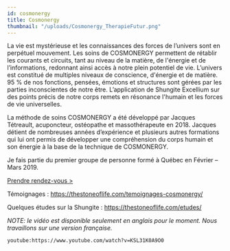 ```yaml
---
id: cosmonergy
title: Cosmonergy
thumbnail: "/uploads/Cosmonergy_TherapieFutur.png"
---
```


La vie est mystérieuse et les connaissances des forces de l’univers sont en perpétuel mouvement. Les soins de COSMONERGY permettent de rétablir les courants et circuits, tant au niveau de la matière, de l'énergie et de l’informations, redonnant ainsi accès à notre plein potentiel de vie.
L’univers est constitué de multiples niveaux de conscience, d'énergie et de matière. 95 % de nos fonctions, pensées, émotions et structures sont gérées par les parties inconscientes de notre être. L’application de Shungite Excellium sur des points précis de notre corps remets en résonance l'humain et les forces de vie universelles.

La méthode de soins COSMONERGY a été développé par Jacques Tétreault, acuponcteur, ostéopathe et massothérapeute en 2018. Jacques détient de nombreuses années d’expérience et plusieurs autres formations qui lui ont permis de développer une compréhension du corps humain et son énergie à la base de la technique de COSMONERGY.

Je fais partie du premier groupe de personne formé à Québec en Février – Mars 2019.

[Prendre rendez-vous >](https://www.gorendezvous.com/homepage/111690)

Témoignages : https://thestoneoflife.com/temoignages-cosmonergy/

Quelques études sur la Shungite : https://thestoneoflife.com/etudes/

_NOTE: le vidéo est disponible seulement en anglais pour le moment. Nous travaillons sur une version française._

`youtube:https://www.youtube.com/watch?v=KSL31K0A9O0`
